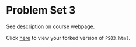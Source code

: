 # Problem Set 3

See [description](https://rudeboybert.github.io/STAT495/#problem_set_3) on course webpage.

Click [here](http://htmlpreview.github.io/?https://github.com/HMarick/PS03/blob/master/PS03.html) to view your forked version of `PS03.html`.